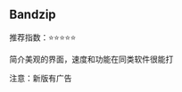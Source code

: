 ## Bandzip

推荐指数：⭐⭐⭐⭐⭐

简介美观的界面，速度和功能在同类软件很能打

注意：新版有广告

































































